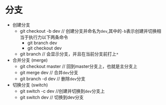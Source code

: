 # 分支
  - 创建分支 
    - git checkout -b dev // 创建分支并命名为`dev`,其中的`-b`表示创建并切换相当于执行力以下两条命令
      - git branch dev
      - git checkout dev
    - git branch // 会显示分支，并且在当前分支前打上`*`
  - 合并分支 (merge)
    - git checkout master // 回到master分支上，也就是主分支上
    - git merge dev // 合并`dev`分支
    - git branch -d dev // 删除`dev`分支 
  - 切换分支 (switch)
    - git switch -c dev //创建并切换到`dev`分支上
    - git switch dev // 切换到dev分支